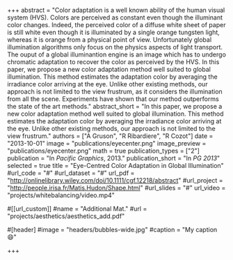 +++
abstract = "Color adaptation is a well known ability of the human visual system (HVS). Colors are perceived as constant even though the illuminant color changes. Indeed, the perceived color of a diffuse white sheet of paper is still white even though it is illuminated by a single orange tungsten light, whereas it is orange from a physical point of view. Unfortunately global illumination algorithms only focus on the physics aspects of light transport. The ouput of a global illuminantion engine is an image which has to undergo chromatic adaptation to recover the color as perceived by the HVS. In this paper, we propose a new color adaptation method well suited to global illumination. This method estimates the adaptation color by averaging the irradiance color arriving at the eye. Unlike other existing methods, our approach is not limited to the view frustrum, as it considers the illumination from all the scene. Experiments have shown that our method outperforms the state of the art methods."
abstract_short = "In this paper, we propose a new color adaptation method well suited to global illumination. This method estimates the adaptation color by averaging the irradiance color arriving at the eye. Unlike other existing methods, our approach is not limited to the view frustrum."
authors = ["A Gruson", "R Ribardiere", "R Cozot"]
date = "2013-10-01"
image = "publications/eyecenter.png"
image_preview = "publications/eyecenter.png"
math = true
publication_types = ["2"]
publication = "In *Pacific Graphics*, 2013."
publication_short = "In *PG 2013*"
selected = true
title = "Eye-Centred Color Adaptation in Global Illumination"
#url_code = "#"
#url_dataset = "#"
url_pdf = "http://onlinelibrary.wiley.com/doi/10.1111/cgf.12218/abstract"
#url_project = "http://people.irisa.fr/Matis.Hudon/Shape.html"
#url_slides = "#"
url_video = "projects/whitebalancing/video.mp4"

#[[url_custom]]
#name = "Additional Mat."
#url = "projects/aesthetics/aesthetics_add.pdf"

#[header]
#image = "headers/bubbles-wide.jpg"
#caption = "My caption :smile:"

+++
